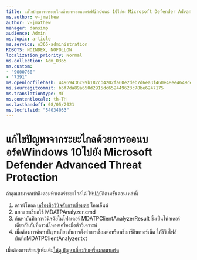 ```yaml
---
title: แก้ไขปัญหาจากระยะไกลด้วยการออนบอร์ดWindows 10ไปยัง Microsoft Defender Advanced Threat Protection
ms.author: v-jmathew
author: v-jmathew
manager: dansimp
audience: Admin
ms.topic: article
ms.service: o365-administration
ROBOTS: NOINDEX, NOFOLLOW
localization_priority: Normal
ms.collection: Adm_O365
ms.custom:
- "9000760"
- "7391"
ms.openlocfilehash: 44969436c99b182cb4202fa60e2deb7d6ea3f460e48ee4649de1cfb646970f34
ms.sourcegitcommit: b5f7da89a650d2915dc652449623c78be6247175
ms.translationtype: MT
ms.contentlocale: th-TH
ms.lasthandoff: 08/05/2021
ms.locfileid: "54034053"
---
```

# <a name="remotely-fix-problems-with-onboarding-windows-10-devices-to-microsoft-defender-advanced-threat-protection"></a>แก้ไขปัญหาจากระยะไกลด้วยการออนบอร์ดWindows 10ไปยัง Microsoft Defender Advanced Threat Protection

ถ้าคุณสามารถเข้าถึงคอมพิวเตอร์ระยะไกลได้ ให้ปฏิบัติตามขั้นตอนเหล่านี้

1. ดาวน์โหลด [เครื่องมือวินิจฉัยการเชื่อมต่อ](https://go.microsoft.com/fwlink/?linkid=2143466) ไคลเอ็นต์
2. แยกและเรียกใช้ MDATPAnalyzer.cmd
3. ค้นหาบันทึกการวินิจฉัยในโฟลเดอร์ MDATPClientAnalyzerResult ซึ่งเป็นโฟลเดอร์เดียวกันกับที่ดาวน์โหลดเครื่องมือตัววิเคราะห์
4. เมื่อต้องการค้นหาปัญหาเกี่ยวกับการตั้งค่าการเชื่อมต่อหรือพร็อกซีอินเทอร์เน็ต ให้รีวิวไฟล์บันทึกMDATPClientAnalyzer.txt

เมื่อต้องการเรียนรู้เพิ่มเติม[ให้ดู ปัญหาเกี่ยวกับเครื่องออนบอร์ด](https://go.microsoft.com/fwlink/?linkid=2143634)
